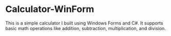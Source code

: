# Calculator-WinForm
This is a simple calculator I built using Windows Forms and C#. It supports basic math operations like addition, subtraction, multiplication, and division.
